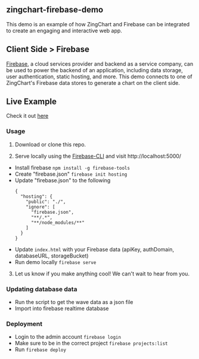 ## zingchart-firebase-demo

This demo is an example of how ZingChart and Firebase can be integrated to create an engaging and interactive web app.

## Client Side > Firebase
[Firebase](http://www.firebase.com), a cloud services provider and backend as a service company, can be used to power the backend of an application, including data storage, user authentication, static hosting, and more. This demo connects to one of ZingChart's Firebase data stores to generate a chart on the client side.

## Live Example
Check it out [here](https://examples.zingchart.com/tidal-charts/)

### Usage
1. Download or clone this repo.

2. Serve locally using the [Firebase-CLI](https://github.com/firebase/firebase-tools) and visit http://localhost:5000/
  - Install firebase
    `npm install -g firebase-tools`
  - Create "firebase.json"
    `firebase init hosting`
  - Update "firebase.json" to the following
    ```
    {
      "hosting": {
        "public": "./",
        "ignore": [
          "firebase.json",
          "**/.*",
          "**/node_modules/**"
        ]
      }
    }
    ```
  - Update `index.html` with your Firebase data (apiKey, authDomain, databaseURL, storageBucket)
  - Run demo locally
    `firebase serve`

3. Let us know if you make anything cool! We can't wait to hear from you.

### Updating database data
- Run the script to get the wave data as a json file
- Import into firebase realtime database

### Deployment
- Login to the admin account
  `firebase login`
- Make sure to be in the correct project
  `firebase projects:list`
- Run `firebase deploy`